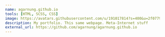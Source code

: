```yaml
---
name: agarnung.github.io
tools: [HTML, SCSS, CSS]
image: https://avatars.githubusercontent.com/u/191017814?s=400&u=2f077960138f20824e6286bfd7b7375126c0487d&v=4
description: My portfolio. This same webpage. Meta-Internet stuff
external_url: https://github.com/agarnung/agarnung.github.io
---
```

